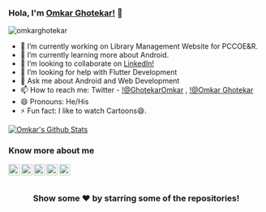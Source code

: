### Hola, I'm [Omkar Ghotekar!](http://www.omkarghotekar.me) 👋



<p align="left"> <img src="https://komarev.com/ghpvc/?username=omkar-ghotekar&label=Views&color=blue&style=plastic" alt="omkarghotekar" /> </p>

- 🔭 I’m currently working on Library Management Website for PCCOE&R.
- 🌱 I’m currently learning more about Android.
- 👯 I’m looking to collaborate on [LinkedIn!](https://www.linkedin.com/in/omkar-ghotekar-2a9a1219b/)
- 🤔 I’m looking for help with Flutter Development
- 💬 Ask me about Android and Web Development
- 📫 How to reach me: Twitter - [!@GhotekarOmkar](https://twitter.com/GhotekarOmkar) , [!@Omkar Ghotekar](https://www.linkedin.com/in/omkar-ghotekar-2a9a1219b/)
- 😄 Pronouns: He/His
- ⚡ Fun fact: I like to watch Cartoons😄.


[![Omkar's Github Stats](https://github-readme-stats.vercel.app/api?username=omkar-ghotekar)](https://github.com/anuraghazra/github-readme-stats)

### Know more about me

<a href="https://twitter.com/GhotekarOmkar">
  <img align="left" alt="Omkar's Twitter" width="22px" src="https://cdn.jsdelivr.net/npm/simple-icons@v3/icons/twitter.svg" />
</a>
<a href="https://www.linkedin.com/in/omkar-ghotekar-2a9a1219b/">
  <img align="left" alt="Omkar's Linkdein" width="22px" src="https://cdn.jsdelivr.net/npm/simple-icons@v3/icons/linkedin.svg" />
</a>
<a href="https://github.com/omkar-ghotekar">
  <img align="left" alt="Omkar's Github" width="22px" src="https://cdn.jsdelivr.net/npm/simple-icons@v3/icons/github.svg" />
</a>
<!--<a href="https://t.me/imthepk">
  <img align="left" alt="Omkar's Telegram" width="22px" src="https://cdn.jsdelivr.net/npm/simple-icons@v3/icons/telegram.svg" />
</a>
-->
<a href="https://instagram.com/oggy1406/">
  <img align="left" alt="Omkar's Instagram" width="22px" src="https://cdn.jsdelivr.net/npm/simple-icons@v3/icons/instagram.svg" />
</a>
<a href="https://www.facebook.com/omkar.ghotekar.3/">
  <img align="left" alt="Omkar's Facebook" width="22px" src="https://cdn.jsdelivr.net/npm/simple-icons@v3/icons/facebook.svg" />
</a>
<!--<a href="https://www.youtube.com/mtechviral/">
  <img align="left" alt="Pawan's Youtube" width="22px" src="https://cdn.jsdelivr.net/npm/simple-icons@v3/icons/youtube.svg" />
</a>
-->
<br/>
<br/>



<div align="center">

### Show some ❤️ by starring some of the repositories!

</div>
